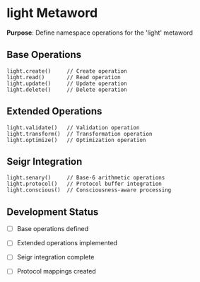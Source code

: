 # light Metaword

**Purpose**: Define namespace operations for the 'light' metaword

## Base Operations

```hyphos
light.create()     // Create operation
light.read()       // Read operation  
light.update()     // Update operation
light.delete()     // Delete operation
```

## Extended Operations

```hyphos
light.validate()   // Validation operation
light.transform()  // Transformation operation
light.optimize()   // Optimization operation
```

## Seigr Integration

```hyphos
light.senary()     // Base-6 arithmetic operations
light.protocol()   // Protocol buffer integration
light.conscious()  // Consciousness-aware processing
```

## Development Status

- [ ] Base operations defined
- [ ] Extended operations implemented  
- [ ] Seigr integration complete
- [ ] Protocol mappings created


